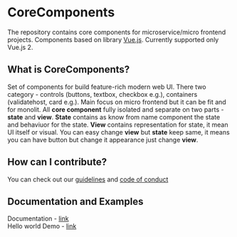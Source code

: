 # CoreComponents
The repository contains core components for microservice/micro frontend projects. Components based on library [Vue.js](https://vuejs.org/). Currently supported only Vue.js 2.

## What is CoreComponents?
Set of components for build feature-rich modern web UI. There two category - controls (buttons, textbox, checkbox e.g.), containers (validatehost, card e.g.). Main focus on micro frontend but it can be fit and for monolit. All **core component** fully isolated and separate on two parts - **state** and **view**. **State** contains as know from name component the state and behaviuor for the state. **View** contains representation for state, it mean UI itself or visual. You can easy change **view** but **state** keep same, it means you can have button but change it appearance just change **view**.

## How can I contribute?

You can check out our [guidelines](https://github.com/P-RCollaboration/CoreComponents/blob/main/CONTRIBUTING.md) and [code of conduct](https://github.com/P-RCollaboration/CoreComponents/blob/main/CODE_OF_CONDUCT.md)

## Documentation and Examples
Documentation - [link](https://p-rcollaboration.github.io/DocumentationWebSite/)  
Hello world Demo - [link](https://p-rcollaboration.github.io/CoreComponents/src/examples/helloworld/index.html)
